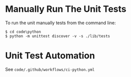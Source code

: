 # Manually Run The Unit Tests

To run the unit manually tests from the command line:

```
$ cd code\python
$ python -m unittest discover -v -s ./lib/tests
```

# Unit Test Automation

See `code/.github/workflows/ci-python.yml`
